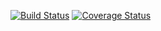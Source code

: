 [![Build Status](https://travis-ci.org/Rubiini/ohtu-viikko1.svg?branch=master)](https://travis-ci.org/Rubiini/ohtu-viikko1)
[![Coverage Status](https://coveralls.io/repos/github/Rubiini/ohtu-viikko1/badge.svg?branch=master)](https://coveralls.io/github/Rubiini/ohtu-viikko1?branch=master)
